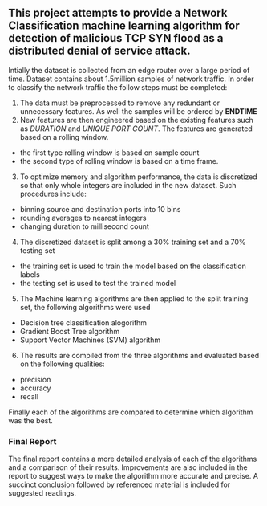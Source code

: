 ## This project attempts to provide a Network Classification machine learning algorithm for detection of malicious TCP SYN flood as a distributed denial of service attack.

Intially the dataset is collected from an edge router over a large period of time. Dataset contains about 1.5million samples of network traffic. 
In order to classify the network traffic the follow steps must be completed:
1. The data must be preprocessed to remove any redundant or unnecessary features. As well the samples will be ordered by **ENDTIME**
2. New features are then engineered based on the existing features such as *DURATION* and *UNIQUE PORT COUNT*. The features are generated based on a rolling window.
  * the first type rolling window is based on sample count
  * the second type of rolling window is based on a time frame. 
3. To optimize memory and algorithm performance, the data is discretized so that only whole integers are included in the new dataset. Such procedures include:
  * binning source and destination ports into 10 bins
  * rounding averages to nearest integers
  * changing duration to millisecond count
4. The discretized dataset is split among a 30% training set and a 70% testing set
  * the training set is used to train the model based on the classification labels
  * the testing set is used to test the trained model
5. The Machine learning algorithms are then applied to the split training set, the following algorithms were used
  * Decision tree classification alogorithm
  * Gradient Boost Tree algorithm
  * Support Vector Machines (SVM) algorithm
6. The results are compiled from the three algorithms and evaluated based on the following qualities:
  * precision 
  * accuracy
  * recall

Finally each of the algorithms are compared to determine which algorithm was the best.

### Final Report
The final report contains a more detailed analysis of each of the algorithms and a comparison of their results. 
Improvements are also included in the report to suggest ways to make the algorithm more accurate and precise. A succinct conclusion followed by referenced material is included for suggested readings. 

